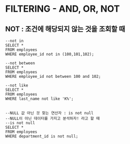 # FILTERING - AND, OR, NOT

## NOT : 조건에 해당되지 않는 것을 조회할 때

```text
--not in 
SELECT *
FROM employees 
WHERE employee_id not in (100,101,102);

--not between 
SELECT *
FROM employees 
WHERE employee_id not between 100 and 102;  

--not like 
SELECT *
FROM employees
WHERE last_name not like 'K%';


--NULL 값 아닌 것 찾는 연산자 : is not null 
--NULL이 아닌 데이터를 가지고 분석하자! 라고 할 때
--is not null 
SELECT * 
FROM employees 
WHERE department_id is not null;
```

